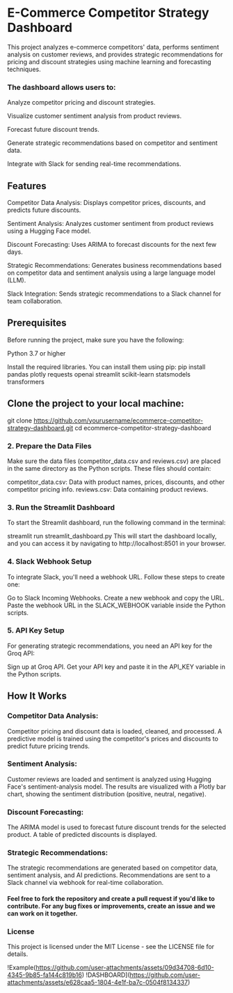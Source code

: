 # E-Commerce Competitor Strategy Dashboard

This project analyzes e-commerce competitors' data, performs sentiment analysis on customer reviews, and provides strategic recommendations for pricing and discount strategies using machine learning and forecasting techniques.

### The dashboard allows users to:

Analyze competitor pricing and discount strategies.

Visualize customer sentiment analysis from product reviews.

Forecast future discount trends.

Generate strategic recommendations based on competitor and sentiment data.

Integrate with Slack for sending real-time recommendations.


## Features

Competitor Data Analysis: Displays competitor prices, discounts, and predicts future discounts.

Sentiment Analysis: Analyzes customer sentiment from product reviews using a Hugging Face model.

Discount Forecasting: Uses ARIMA to forecast discounts for the next few days.

Strategic Recommendations: Generates business recommendations based on competitor data and sentiment analysis using a large language model (LLM).

Slack Integration: Sends strategic recommendations to a Slack channel for team collaboration.


## Prerequisites

Before running the project, make sure you have the following:

Python 3.7 or higher

Install the required libraries. You can install them using pip:
pip install pandas plotly requests openai streamlit scikit-learn statsmodels transformers


## Clone the project to your local machine:

git clone https://github.com/yourusername/ecommerce-competitor-strategy-dashboard.git
cd ecommerce-competitor-strategy-dashboard

### 2. Prepare the Data Files
Make sure the data files (competitor_data.csv and reviews.csv) are placed in the same directory as the Python scripts. These files should contain:

competitor_data.csv: Data with product names, prices, discounts, and other competitor pricing info.
reviews.csv: Data containing product reviews.


### 3. Run the Streamlit Dashboard
To start the Streamlit dashboard, run the following command in the terminal:

streamlit run streamlit_dashboard.py
This will start the dashboard locally, and you can access it by navigating to http://localhost:8501 in your browser.

### 4. Slack Webhook Setup
To integrate Slack, you'll need a webhook URL. Follow these steps to create one:

Go to Slack Incoming Webhooks.
Create a new webhook and copy the URL.
Paste the webhook URL in the SLACK_WEBHOOK variable inside the Python scripts.

### 5. API Key Setup
For generating strategic recommendations, you need an API key for the Groq API:

Sign up at Groq API.
Get your API key and paste it in the API_KEY variable in the Python scripts.


## How It Works

### Competitor Data Analysis:
Competitor pricing and discount data is loaded, cleaned, and processed.
A predictive model is trained using the competitor's prices and discounts to predict future pricing trends.
### Sentiment Analysis:
Customer reviews are loaded and sentiment is analyzed using Hugging Face's sentiment-analysis model.
The results are visualized with a Plotly bar chart, showing the sentiment distribution (positive, neutral, negative).
### Discount Forecasting:
The ARIMA model is used to forecast future discount trends for the selected product.
A table of predicted discounts is displayed.
### Strategic Recommendations:
The strategic recommendations are generated based on competitor data, sentiment analysis, and AI predictions.
Recommendations are sent to a Slack channel via webhook for real-time collaboration.


#### Feel free to fork the repository and create a pull request if you'd like to contribute. For any bug fixes or improvements, create an issue and we can work on it together.

### License

This project is licensed under the MIT License - see the LICENSE file for details.



!Example(https://github.com/user-attachments/assets/09d34708-6d10-4345-9b85-fa144c819b16)
!DASHBOARD](https://github.com/user-attachments/assets/e628caa5-1804-4e1f-ba7c-0504f8134337)
